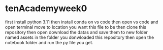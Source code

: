 # tenAcademyweek0

first install python 3.11
then install conda on vs code
then open vs code and open terminal 
move to location you want this file to be 
then clone this repository
then open download the datas and save them to new folder named assets in the folder you donwloaded this repository
then open the notebook folder and run the py file you get. 

